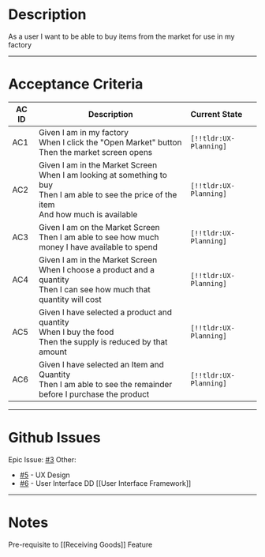 # Description
As a user I want to be able to buy items from the market for use in my factory

---
# Acceptance Criteria

| AC ID | Description                                                                                                                                          | Current State           |
| ----- | ---------------------------------------------------------------------------------------------------------------------------------------------------- | :---------------------- |
| AC1   | Given I am in my factory<br>When I click the "Open Market" button<br>Then the market screen opens                                                    | `[!!tldr:UX-Planning]`  |
| AC2   | Given I am in the Market Screen<br>When I am looking at something to buy<br>Then I am able to see the price of the item<br>And how much is available | `[!!tldr:UX-Planning]`  |
| AC3   | Given I am on the Market Screen<br>Then I am able to see how much money I have available to spend                                                    | `[!!tldr:UX-Planning]`  |
| AC4   | Given I am in the Market Screen<br>When I choose a product and a quantity<br>Then I can see how much that quantity will cost                         | `[!!tldr:UX-Planning]`  |
| AC5   | Given I have selected a product and quantity<br>When I buy the food<br>Then the supply is reduced by that amount                                     | `[!!tldr:UX-Planning]`  |
| AC6   | Given I have selected an Item and Quantity<br>Then I am able to see the remainder before I purchase the product                                      | `[!!tldr:UX-Planning]`  |

---
# Github Issues
Epic Issue: [#3](https://github.com/JackFawthorpe/FoodRTS/issues/3)
Other:
 - [#5](https://github.com/JackFawthorpe/FoodRTS/issues/5) - UX Design
 - [#6](https://github.com/JackFawthorpe/FoodRTS/issues/6) - User Interface DD [[User Interface Framework]] 
---
# Notes
Pre-requisite to [[Receiving Goods]] Feature